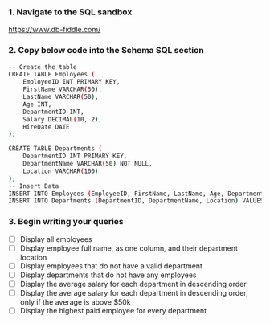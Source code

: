 ### 1. Navigate to the SQL sandbox
https://www.db-fiddle.com/

### 2. Copy below code into the Schema SQL section
```bash
-- Create the table
CREATE TABLE Employees (
    EmployeeID INT PRIMARY KEY,
    FirstName VARCHAR(50),
    LastName VARCHAR(50),
    Age INT,
    DepartmentID INT,
    Salary DECIMAL(10, 2),
    HireDate DATE
);

CREATE TABLE Departments (
    DepartmentID INT PRIMARY KEY,
    DepartmentName VARCHAR(50) NOT NULL,
    Location VARCHAR(100)
);
-- Insert Data
INSERT INTO Employees (EmployeeID, FirstName, LastName, Age, DepartmentID, Salary, HireDate)  VALUES (1, 'John', 'Doe', 30, 1, 55000.00, '2015-06-20'),(2, 'Jane', 'Smith', 28, 2, 60000.00, '2016-03-15'),(3, 'Emily', 'Jones', 35, 1, 75000.00, '2017-08-01'),(4, 'Michael', 'Brown', 40, 3, 15000.00, '2014-11-30'),(5, 'Chris', 'Davis', 45, 4, 85000.00, '2013-05-12'),(6, 'David', 'Miller', 25, 2, 50000.00, '2019-02-20'),(7, 'Sarah', 'Wilson', 38, 4, 90000.00, '2016-07-09'),(8, 'Linda', 'Moore', 50, 3, 70000.00, '2010-04-17'),(9, 'James', 'Taylor', 33, 1, 60000.00, '2018-09-25'),(10, 'Patricia', 'Anderson', 29, 4, 80000.00, '2017-11-02'), (11, 'John', 'Wayne', 49, 5, 90000.00, '2018-4-02');
INSERT INTO Departments (DepartmentID, DepartmentName, Location) VALUES  (1, 'Sales', 'New York'), (2, 'Marketing', 'Los Angeles'), (3, 'HR', 'Chicago'), (4, 'Engineering', 'San Francisco'),(6, 'Legal', 'Denver');
```
### 3. Begin writing your queries
- [ ] Display all employees
- [ ] Display employee full name, as one column, and their department location
- [ ] Display employees that do not have a valid department
- [ ] Display departments that do not have any employees
- [ ] Display the average salary for each department in descending order
- [ ] Display the average salary for each department in descending order, only if the average is above $50k
- [ ] Display the highest paid employee for every department